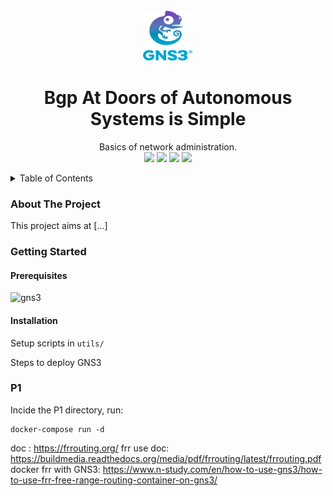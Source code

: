 <!-- TITLE -->
<br />
<div align="center">
  <img src="logo.png" alt="Logo" width="80" height="80">
  <h1 align="center">Bgp At Doors of Autonomous Systems is Simple</h3>
  <p align="center">
    Basics of network administration.
<br><img src="https://github.com/Ant0wan/Bgp-At-Doors-of-Autonomous-Systems-is-Simple/actions/workflows/dockerfile.yaml/badge.svg"> <img src="https://github.com/Ant0wan/Bgp-At-Doors-of-Autonomous-Systems-is-Simple/actions/workflows/docker-compose.yaml/badge.svg"> <img src="https://github.com/Ant0wan/Bgp-At-Doors-of-Autonomous-Systems-is-Simple/actions/workflows/publish.yaml/badge.svg"> <img src="https://github.com/Ant0wan/Bgp-At-Doors-of-Autonomous-Systems-is-Simple/actions/workflows/shell.yaml/badge.svg">
  </p>
</div>

<!-- TABLE OF CONTENTS -->
<details>
  <summary>Table of Contents</summary>
  <ol>
    <li>
      <a href="#about-the-project">About The Project</a>
    </li>
    <li>
      <a href="#getting-started">Getting Started</a>
      <ul>
        <li><a href="#prerequisites">Prerequisites</a></li>
        <li><a href="#installation">Installation</a></li>
      </ul>
    </li>
  </ol>
</details>


### About The Project

This project aims at [...]


### Getting Started

#### Prerequisites

![gns3](https://www.gns3.com/software)


#### Installation

Setup scripts in `utils/`

Steps to deploy GNS3

### P1

Incide the P1 directory, run:

```shell
docker-compose run -d
```

doc : https://frrouting.org/
frr use doc: https://buildmedia.readthedocs.org/media/pdf/frrouting/latest/frrouting.pdf
docker frr with GNS3: https://www.n-study.com/en/how-to-use-gns3/how-to-use-frr-free-range-routing-container-on-gns3/
